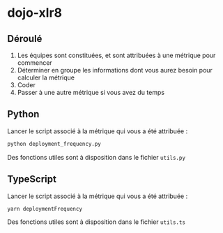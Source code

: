 # dojo-xlr8

## Déroulé

1. Les équipes sont constituées, et sont attribuées à une métrique pour commencer
2. Déterminer en groupe les informations dont vous aurez besoin pour calculer la métrique
3. Coder
4. Passer à une autre métrique si vous avez du temps

## Python

Lancer le script associé à la métrique qui vous a été attribuée :

```sh
python deployment_frequency.py
```

Des fonctions utiles sont à disposition dans le fichier `utils.py`

## TypeScript

Lancer le script associé à la métrique qui vous a été attribuée :

```sh
yarn deploymentFrequency
```

Des fonctions utiles sont à disposition dans le fichier `utils.ts`
